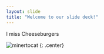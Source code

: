 ```yaml
---
layout: slide
title: "Welcome to our slide deck!"
---
```


I miss Cheeseburgers

![minertocat](https://octodex.github.com/images/minertocat.png)
{: .center}
